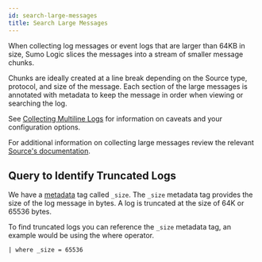 ```yaml
---
id: search-large-messages
title: Search Large Messages
---
```




When collecting log messages or event logs that are larger than 64KB in size, Sumo Logic slices the messages into a stream of smaller message chunks.

Chunks are ideally created at a line break depending on the Source type, protocol, and size of the message. Each section of the large messages is annotated with metadata to keep the message in order when viewing or searching the log.

See [Collecting Multiline Logs](../../../send-data/sources/reference-information-sources/collect-multiline-logs.md) for information on caveats and your configuration options.

For additional information on collecting large messages review the relevant [Source's documentation](/docs/send-data/sources).

## Query to Identify Truncated Logs 

We have a [metadata](built-in-metadata.md) tag called `_size`. The `_size` metadata tag provides the size of the log message in bytes. A log is truncated at the size of 64K or 65536 bytes.

To find truncated logs you can reference the `_size` metadata tag, an example would be using the where operator.

`| where _size = 65536`
